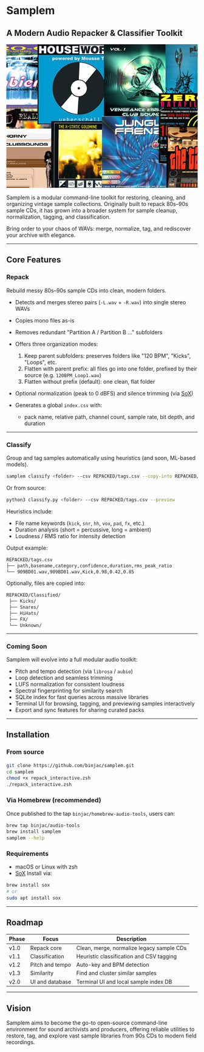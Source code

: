 # Samplem 
## A Modern Audio Repacker & Classifier Toolkit

![Project Cover](cover.jpg)

Samplem is a modular command-line toolkit for restoring, cleaning, and organizing vintage sample collections.
Originally built to repack 80s–90s sample CDs, it has grown into a broader system for sample cleanup, normalization, tagging, and classification.

Bring order to your chaos of WAVs: merge, normalize, tag, and rediscover your archive with elegance.

---

## Core Features

### Repack

Rebuild messy 80s–90s sample CDs into clean, modern folders.

* Detects and merges stereo pairs (`-L.wav` + `-R.wav`) into single stereo WAVs
* Copies mono files as-is
* Removes redundant "Partition A / Partition B ..." subfolders
* Offers three organization modes:

  1. Keep parent subfolders: preserves folders like "120 BPM", "Kicks", "Loops", etc.
  2. Flatten with parent prefix: all files go into one folder, prefixed by their source (e.g. `120BPM_Loop1.wav`)
  3. Flatten without prefix (default): one clean, flat folder
* Optional normalization (peak to 0 dBFS) and silence trimming (via [SoX](http://sox.sourceforge.net/))
* Generates a global `index.csv` with:

  * pack name, relative path, channel count, sample rate, bit depth, and duration

---

### Classify

Group and tag samples automatically using heuristics (and soon, ML-based models).

```bash
samplem classify <folder> --csv REPACKED/tags.csv --copy-into REPACKED/Classified
```

Or from source:

```bash
python3 classify.py <folder> --csv REPACKED/tags.csv --preview
```

Heuristics include:

* File name keywords (`kick`, `snr`, `hh`, `vox`, `pad`, `fx`, etc.)
* Duration analysis (short = percussive, long = ambient)
* Loudness / RMS ratio for intensity detection

Output example:

```
REPACKED/tags.csv
├── path,basename,category,confidence,duration,rms_peak_ratio
└── 909BD01.wav,909BD01.wav,Kick,0.98,0.42,0.85
```

Optionally, files are copied into:

```
REPACKED/Classified/
 ├── Kicks/
 ├── Snares/
 ├── HiHats/
 ├── FX/
 └── Unknown/
```

---

### Coming Soon

Samplem will evolve into a full modular audio toolkit:

* Pitch and tempo detection (via `librosa` / `aubio`)
* Loop detection and seamless trimming
* LUFS normalization for consistent loudness
* Spectral fingerprinting for similarity search
* SQLite index for fast queries across massive libraries
* Terminal UI for browsing, tagging, and previewing samples interactively
* Export and sync features for sharing curated packs

---

## Installation

### From source

```bash
git clone https://github.com/binjac/samplem.git
cd samplem
chmod +x repack_interactive.zsh
./repack_interactive.zsh
```

### Via Homebrew (recommended)

Once published to the tap `binjac/homebrew-audio-tools`, users can:

```bash
brew tap binjac/audio-tools
brew install samplem
samplem --help
```

### Requirements

* macOS or Linux with zsh
* [SoX](http://sox.sourceforge.net/)
  Install via:

```bash
brew install sox
# or
sudo apt install sox
```

---

## Roadmap

| Phase | Focus           | Description                               |
| ----- | --------------- | ----------------------------------------- |
| v1.0  | Repack core     | Clean, merge, normalize legacy sample CDs |
| v1.1  | Classification  | Heuristic classification and CSV tagging  |
| v1.2  | Pitch and tempo | Auto-key and BPM detection                |
| v1.3  | Similarity      | Find and cluster similar samples          |
| v2.0  | UI and database | Terminal UI and local sample index DB     |

---

## Vision

Samplem aims to become the go-to open-source command-line environment for sound archivists and producers, offering reliable utilities to restore, tag, and explore vast sample libraries from 90s CDs to modern field recordings.
